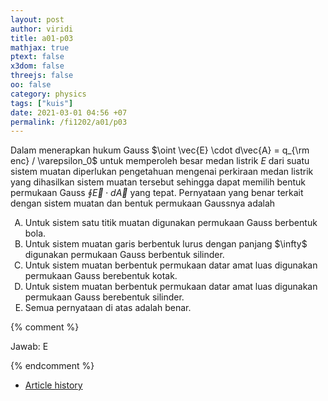 ```yaml
---
layout: post
author: viridi
title: a01-p03
mathjax: true
ptext: false
x3dom: false
threejs: false
oo: false
category: physics
tags: ["kuis"]
date: 2021-03-01 04:56 +07
permalink: /fi1202/a01/p03
---
```

Dalam menerapkan hukum Gauss $\oint \vec{E} \cdot d\vec{A} = q_{\rm enc} / \varepsilon_0$ untuk memperoleh besar medan listrik $E$ dari suatu sistem muatan diperlukan pengetahuan mengenai perkiraan medan listrik yang dihasilkan sistem muatan tersebut sehingga dapat memilih bentuk permukaan Gauss $\oint \vec{E} \cdot d\vec{A}$ yang tepat. Pernyataan yang benar terkait dengan sistem muatan dan bentuk permukaan Gaussnya adalah
<ol type="A">
<li>Untuk sistem satu titik muatan digunakan permukaan Gauss berbentuk bola.</li>
<li>Untuk sistem muatan garis berbentuk lurus dengan panjang $\infty$ digunakan permukaan Gauss berbentuk silinder.</li>
<li>Untuk sistem muatan berbentuk permukaan datar amat luas digunakan permukaan Gauss berebentuk kotak.</li>
<li>Untuk sistem muatan berbentuk permukaan datar amat luas digunakan permukaan Gauss berebentuk silinder.</li>
<li>Semua pernyataan di atas adalah benar.</li>
</ol>

{% comment %}

Jawab: E

{% endcomment %}

+ [Article history](https://github.com/butiran/butiran.github.io/commits/master/_posts/fi1202/a01/2021-03-01-p03.md)
